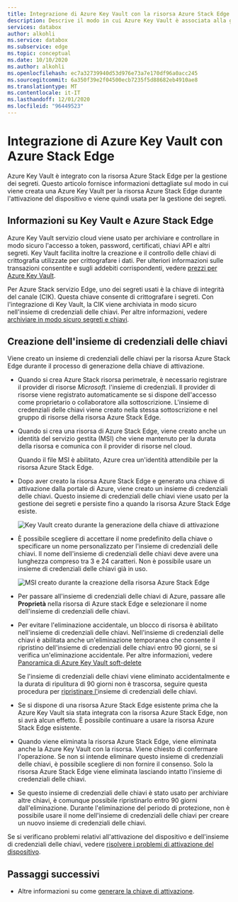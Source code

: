 ```yaml
---
title: Integrazione di Azure Key Vault con la risorsa Azure Stack Edge e l'attivazione del dispositivo
description: Descrive il modo in cui Azure Key Vault è associata alla gestione dei segreti durante l'attivazione del dispositivo Azure Stack Edge Pro.
services: databox
author: alkohli
ms.service: databox
ms.subservice: edge
ms.topic: conceptual
ms.date: 10/10/2020
ms.author: alkohli
ms.openlocfilehash: ec7a32739940d53d976e73a7e170df96a0acc245
ms.sourcegitcommit: 6a350f39e2f04500ecb7235f5d88682eb4910ae8
ms.translationtype: MT
ms.contentlocale: it-IT
ms.lasthandoff: 12/01/2020
ms.locfileid: "96449523"
---
```

# <a name="azure-key-vault-integration-with-azure-stack-edge"></a>Integrazione di Azure Key Vault con Azure Stack Edge 

Azure Key Vault è integrato con la risorsa Azure Stack Edge per la gestione dei segreti. Questo articolo fornisce informazioni dettagliate sul modo in cui viene creata una Azure Key Vault per la risorsa Azure Stack Edge durante l'attivazione del dispositivo e viene quindi usata per la gestione dei segreti. 


## <a name="about-key-vault-and-azure-stack-edge"></a>Informazioni su Key Vault e Azure Stack Edge

Azure Key Vault servizio cloud viene usato per archiviare e controllare in modo sicuro l'accesso a token, password, certificati, chiavi API e altri segreti. Key Vault facilita inoltre la creazione e il controllo delle chiavi di crittografia utilizzate per crittografare i dati. Per ulteriori informazioni sulle transazioni consentite e sugli addebiti corrispondenti, vedere [prezzi per Azure Key Vault](https://azure.microsoft.com/pricing/details/key-vault/).

Per Azure Stack servizio Edge, uno dei segreti usati è la chiave di integrità del canale (CIK). Questa chiave consente di crittografare i segreti. Con l'integrazione di Key Vault, la CIK viene archiviata in modo sicuro nell'insieme di credenziali delle chiavi. Per altre informazioni, vedere [archiviare in modo sicuro segreti e chiavi](../key-vault/general/overview.md#securely-store-secrets-and-keys).


## <a name="key-vault-creation"></a>Creazione dell'insieme di credenziali delle chiavi

Viene creato un insieme di credenziali delle chiavi per la risorsa Azure Stack Edge durante il processo di generazione della chiave di attivazione. 

- Quando si crea Azure Stack risorsa perimetrale, è necessario registrare il provider di risorse *Microsoft.* l'insieme di credenziali. Il provider di risorse viene registrato automaticamente se si dispone dell'accesso come proprietario o collaboratore alla sottoscrizione. L'insieme di credenziali delle chiavi viene creato nella stessa sottoscrizione e nel gruppo di risorse della risorsa Azure Stack Edge. 

- Quando si crea una risorsa di Azure Stack Edge, viene creato anche un identità del servizio gestita (MSI) che viene mantenuto per la durata della risorsa e comunica con il provider di risorse nel cloud. 

    Quando il file MSI è abilitato, Azure crea un'identità attendibile per la risorsa Azure Stack Edge.

- Dopo aver creato la risorsa Azure Stack Edge e generato una chiave di attivazione dalla portale di Azure, viene creato un insieme di credenziali delle chiavi. Questo insieme di credenziali delle chiavi viene usato per la gestione dei segreti e persiste fino a quando la risorsa Azure Stack Edge esiste. 

    ![Key Vault creato durante la generazione della chiave di attivazione](media/azure-stack-edge-gpu-deploy-prep/azure-stack-edge-resource-3.png)

- È possibile scegliere di accettare il nome predefinito della chiave o specificare un nome personalizzato per l'insieme di credenziali delle chiavi. Il nome dell'insieme di credenziali delle chiavi deve avere una lunghezza compreso tra 3 e 24 caratteri. Non è possibile usare un insieme di credenziali delle chiavi già in uso. <!--The MSI is then used to authenticate to key vault to retrieve secrets.--> 

    ![MSI creato durante la creazione della risorsa Azure Stack Edge](media/azure-stack-edge-gpu-deploy-prep/create-resource-8.png)

- Per passare all'insieme di credenziali delle chiavi di Azure, passare alle **Proprietà** nella risorsa di Azure stack Edge e selezionare il nome dell'insieme di credenziali delle chiavi. 

- Per evitare l'eliminazione accidentale, un blocco di risorsa è abilitato nell'insieme di credenziali delle chiavi. Nell'insieme di credenziali delle chiavi è abilitata anche un'eliminazione temporanea che consente il ripristino dell'insieme di credenziali delle chiavi entro 90 giorni, se si verifica un'eliminazione accidentale. Per altre informazioni, vedere [Panoramica di Azure Key Vault soft-delete](../key-vault/general/soft-delete-overview.md)

    Se l'insieme di credenziali delle chiavi viene eliminato accidentalmente e la durata di ripulitura di 90 giorni non è trascorsa, seguire questa procedura per [ripristinare l'](../key-vault/general/key-vault-recovery.md#list-recover-or-purge-soft-deleted-secrets-keys-and-certificates)insieme di credenziali delle chiavi. 

- Se si dispone di una risorsa Azure Stack Edge esistente prima che la Azure Key Vault sia stata integrata con la risorsa Azure Stack Edge, non si avrà alcun effetto. È possibile continuare a usare la risorsa Azure Stack Edge esistente. 

- Quando viene eliminata la risorsa Azure Stack Edge, viene eliminata anche la Azure Key Vault con la risorsa. Viene chiesto di confermare l'operazione. Se non si intende eliminare questo insieme di credenziali delle chiavi, è possibile scegliere di non fornire il consenso. Solo la risorsa Azure Stack Edge viene eliminata lasciando intatto l'insieme di credenziali delle chiavi. 

- Se questo insieme di credenziali delle chiavi è stato usato per archiviare altre chiavi, è comunque possibile ripristinarlo entro 90 giorni dall'eliminazione. Durante l'eliminazione del periodo di protezione, non è possibile usare il nome dell'insieme di credenziali delle chiavi per creare un nuovo insieme di credenziali delle chiavi.

Se si verificano problemi relativi all'attivazione del dispositivo e dell'insieme di credenziali delle chiavi, vedere [risolvere i problemi di attivazione del dispositivo](azure-stack-edge-gpu-troubleshoot-activation.md).

<!--## Key vault secret management

When you generate an activation key, the following events occur:

1. You request an activation key in the Azure portal. The request is then sent to Key Vault resource provider. 
1. A standard tier key vault with access policy is created and is locked by default. This key vault uses the default name or the custom name that you specified.
1. The key vault authenticates with MSI the request to generate activation key. The MSI is also added to the key vault access policy and a channel integrity key is generated and placed in the key vault.
1. The activation key is returned to the Azure portal. You can then copy this key and use it in the local UI to activate your device.-->



## <a name="next-steps"></a>Passaggi successivi

- Altre informazioni su come [generare la chiave di attivazione](azure-stack-edge-gpu-deploy-prep.md#get-the-activation-key).